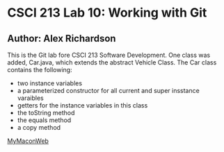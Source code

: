 # CSCI 213 Lab 10: Working with Git
## Author: Alex Richardson

This is the Git lab fore CSCI 213 Software Development. One class was added, Car.java, which extends the abstract Vehicle Class.
The Car class contains the following:
* two instance variables
* a parameterized constructor for all current and super insstance varaibles
* getters for the instance variables in this class
* the toString method
* the equals method
* a copy method
	
	
[MyMaconWeb](https://mymaconweb.rmc.edu/ics)